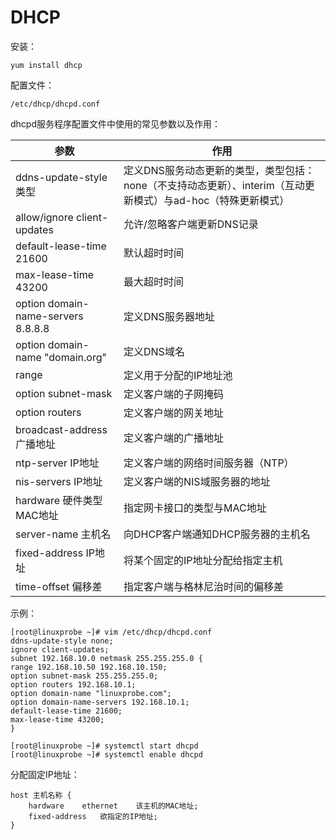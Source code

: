 # DHCP

安装：

`yum install dhcp`

配置文件：

`/etc/dhcp/dhcpd.conf`

dhcpd服务程序配置文件中使用的常见参数以及作用：

|参数|	作用|
|--|--|
|ddns-update-style 类型|	定义DNS服务动态更新的类型，类型包括：none（不支持动态更新）、interim（互动更新模式）与ad-hoc（特殊更新模式）|
|allow/ignore client-updates|	允许/忽略客户端更新DNS记录|
|default-lease-time 21600|	默认超时时间|
|max-lease-time 43200|	最大超时时间|
|option domain-name-servers 8.8.8.8|	定义DNS服务器地址|
|option domain-name "domain.org"|	定义DNS域名|
|range|	定义用于分配的IP地址池|
|option subnet-mask|	定义客户端的子网掩码|
|option routers|	定义客户端的网关地址|
|broadcast-address 广播地址|	定义客户端的广播地址|
|ntp-server IP地址|	定义客户端的网络时间服务器（NTP）|
|nis-servers IP地址|	定义客户端的NIS域服务器的地址|
|hardware 硬件类型 MAC地址|	指定网卡接口的类型与MAC地址|
|server-name 主机名|	向DHCP客户端通知DHCP服务器的主机名|
|fixed-address IP地址|	将某个固定的IP地址分配给指定主机|
|time-offset 偏移差|	指定客户端与格林尼治时间的偏移差|

示例：

```
[root@linuxprobe ~]# vim /etc/dhcp/dhcpd.conf
ddns-update-style none;
ignore client-updates;
subnet 192.168.10.0 netmask 255.255.255.0 {
range 192.168.10.50 192.168.10.150;
option subnet-mask 255.255.255.0;
option routers 192.168.10.1;
option domain-name "linuxprobe.com";
option domain-name-servers 192.168.10.1;
default-lease-time 21600;
max-lease-time 43200;
}
```

```
[root@linuxprobe ~]# systemctl start dhcpd
[root@linuxprobe ~]# systemctl enable dhcpd
```

分配固定IP地址：

```
host 主机名称 {				
    hardware	ethernet	该主机的MAC地址;	
    fixed-address	欲指定的IP地址;		
}	
```